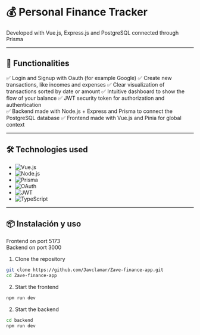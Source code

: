 # 💰 Personal Finance Tracker


Developed with Vue.js, Express.js and PostgreSQL connected through Prisma

---

## 🚀 Functionalities

✅ Login and Signup with Oauth (for example Google)
✅ Create new transactions, like incomes and expenses
✅ Clear visualization of transactions sorted by date or amount 
✅ Intuitive dashboard to show the flow of your balance
✅ JWT security token for authorization and authentication  
✅ Backend made with Node.js + Express and Prisma to connect the PostgreSQL database
✅ Frontend made with Vue.js and Pinia for global context

---

## 🛠 Technologies used

- ![Vue.js](https://img.shields.io/badge/-Vue.js-4FC08D?style=flat-square&logo=vue.js)
- ![Node.js](https://img.shields.io/badge/-Node.js-333333?style=flat-square&logo=node.js)
- ![Prisma](https://img.shields.io/badge/-Prisma-3982CE?style=flat-square&logo=prisma)
- ![OAuth](https://img.shields.io/badge/-OAuth2-00A1E5?style=flat-square&logo=oauth)
- ![JWT](https://img.shields.io/badge/-JWT-black?style=flat-square&logo=json-web-tokens)
- ![TypeScript](https://img.shields.io/badge/-TypeScript-3178C6?style=flat-square&logo=typescript)

---

## 📦 Instalación y uso

Frontend on port 5173  
Backend on port 3000

1. Clone the repository
```bash
git clone https://github.com/Javclamar/Zave-finance-app.git
cd Zave-finance-app
````
2. Start the frontend
```bash
npm run dev
```
2. Start the backend
```bash
cd backend
npm run dev
